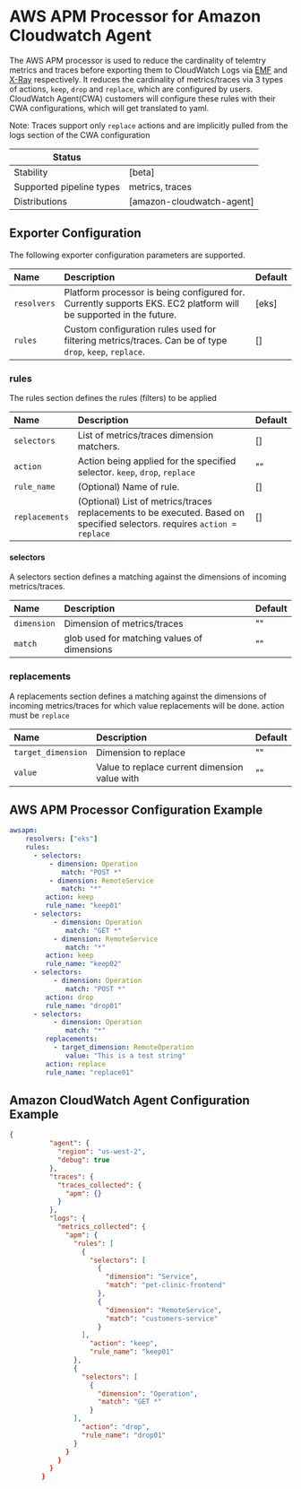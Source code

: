 # AWS APM Processor for Amazon Cloudwatch Agent

The AWS APM processor is used to reduce the cardinality of telemtry metrics and traces before exporting them to CloudWatch Logs via [EMF](https://github.com/open-telemetry/opentelemetry-collector-contrib/tree/main/exporter/awsemfexporter) and [X-Ray](github.com/open-telemetry/opentelemetry-collector-contrib/exporter/awsxrayexporter) respectively.
It reduces the cardinality of metrics/traces via 3 types of actions, `keep`, `drop` and `replace`, which are configured by users. CloudWatch Agent(CWA) customers will configure these rules with their CWA configurations, which will get translated to yaml.

Note: Traces support only `replace` actions and are implicitly pulled from the logs section of the CWA configuration

| Status                   |                           |
| ------------------------ |---------------------------|
| Stability                | [beta]                    |
| Supported pipeline types | metrics, traces           |
| Distributions            | [amazon-cloudwatch-agent] |

## Exporter Configuration

The following exporter configuration parameters are supported.

| Name                                         | Description                                                                                                       | Default |
|:---------------------------------------------|:------------------------------------------------------------------------------------------------------------------|---------|
| `resolvers`                                  | Platform processor is being configured for. Currently supports EKS. EC2 platform will be supported in the future. | [eks]   |
| `rules`                                      | Custom configuration rules used for filtering metrics/traces. Can be of type `drop`, `keep`, `replace`.           | []      |

### rules
The rules section defines the rules (filters) to be applied

| Name           | Description                                                                                                              | Default |
|:---------------|:-------------------------------------------------------------------------------------------------------------------------| --- |
| `selectors`    | List of metrics/traces dimension matchers.                                                                               |  [] |
| `action`       | Action being applied for the specified selector. `keep`, `drop`, `replace`                                               |  "" |
| `rule_name`    | (Optional) Name of rule.                                                                                                 |  [] |
| `replacements` | (Optional) List of metrics/traces replacements to be executed. Based on specified selectors. requires `action = replace` |  [] |

#### selectors
A selectors section defines a matching against the dimensions of incoming metrics/traces.

| Name        | Description                                                   | Default |
|:------------|:--------------------------------------------------------------| ------ |
| `dimension` | Dimension of metrics/traces                                   |   ""    |
| `match`     | glob used for matching values of dimensions                   |   ""   |

### replacements
A replacements section defines a matching against the dimensions of incoming metrics/traces for which value replacements will be done. action must be `replace`

| Name               | Description                                   | Default |
|:-------------------|:----------------------------------------------| ------ |
| `target_dimension` | Dimension to replace                          |   ""   |
| `value`            | Value to replace current dimension value with |   ""   |


## AWS APM Processor Configuration Example

```yaml
awsapm:
    resolvers: ["eks"]
    rules:
      - selectors:
          - dimension: Operation
             match: "POST *"
          - dimension: RemoteService
             match: "*"
         action: keep
         rule_name: "keep01"
      - selectors:
           - dimension: Operation
              match: "GET *"
           - dimension: RemoteService
              match: "*"
         action: keep
         rule_name: "keep02"
      - selectors:
           - dimension: Operation
              match: "POST *"
         action: drop
         rule_name: "drop01"
      - selectors:
           - dimension: Operation
              match: "*"
         replacements:
           - target_dimension: RemoteOperation
              value: "This is a test string"
         action: replace
         rule_name: "replace01"
```

## Amazon CloudWatch Agent Configuration Example

```json
{
          "agent": {
            "region": "us-west-2",
            "debug": true
          },
          "traces": {
            "traces_collected": {
              "apm": {}
            }
          },
          "logs": {
            "metrics_collected": {
              "apm": {
                "rules": [
                  {
                    "selectors": [
                      {
                        "dimension": "Service",
                        "match": "pet-clinic-frontend"
                      },
                      {
                        "dimension": "RemoteService",
                        "match": "customers-service"
                      }
                  ],
                    "action": "keep",
                    "rule_name": "keep01"
                },
                {
                  "selectors": [
                    {
                      "dimension": "Operation",
                      "match": "GET *"
                    }
                ],
                  "action": "drop",
                  "rule_name": "drop01"
                }
              }
            }
          }
        }
```